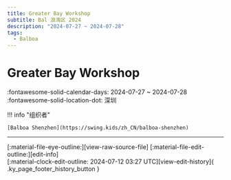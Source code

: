 ```yaml
---
title: Greater Bay Workshop
subtitle: Bal 浪湾区 2024
description: "2024-07-27 ~ 2024-07-28"
tags:
  - Balboa
---
```


# Greater Bay Workshop 

:fontawesome-solid-calendar-days: 2024-07-27 ~ 2024-07-28  
:fontawesome-solid-location-dot: 深圳  

!!! info "组织者"

    [Balboa Shenzhen](https://swing.kids/zh_CN/balboa-shenzhen)  

---

<div class="ky_page_footer" markdown>
<div class="ky_page_footer_trailing" markdown="span">
[:material-file-eye-outline:][view-raw-source-file]
[:material-file-edit-outline:][edit-info]
</div>
<div class="ky_page_footer_leading" markdown="span">
[:material-clock-edit-outline: 2024-07-12 03:27 UTC][view-edit-history]{ .ky_page_footer_history_button }
</div>
</div>

[view-raw-source-file]: https://github.com/swingdance/events/blob/main/2024/zh_CN/balboa-greater-bay-workshop-2024.json "查看原始源文件"
[edit-info]: https://github.com/swingdance/events/issues/new?assignees=&labels=update+event&projects=&template=03-update_entity.yml&title=%5B2024%2Fzh_CN%5D%20Update%20Event%3A%20Greater%20Bay%20Workshop&region=zh_CN&year=2024&id=balboa-greater-bay-workshop-2024&name=Greater%20Bay%20Workshop&org_id=balboa-shenzhen "编辑信息"

[view-edit-history]: https://github.com/swingdance/events/commits/main/2024/zh_CN/balboa-greater-bay-workshop-2024.json "查看编辑历史"
